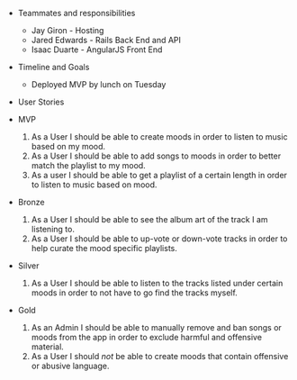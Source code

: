 * Teammates and responsibilities
  - Jay Giron - Hosting
  - Jared Edwards - Rails Back End and API
  - Isaac Duarte - AngularJS Front End

* Timeline and Goals
  - Deployed MVP by lunch on Tuesday


* User Stories

* MVP
  1. As a User I should be able to create moods in order to listen to music based on my mood.
  2. As a User I should be able to add songs to moods in order to better match the playlist to my mood.
  3. As a user I should be able to get a playlist of a certain length in order to listen to music based on mood.

* Bronze
  1. As a User I should be able to see the album art of the track I am listening to.
  2. As a User I should be able to up-vote or down-vote tracks in order to help curate the mood specific playlists.

* Silver
  1. As a User I should be able to listen to the tracks listed under certain moods in order to not have to go find the tracks myself.

* Gold
  1. As an Admin I should be able to manually remove and ban songs or moods from the app in order to exclude harmful and offensive material.
  2. As a User I should *not* be able to create moods that contain offensive or abusive language.
